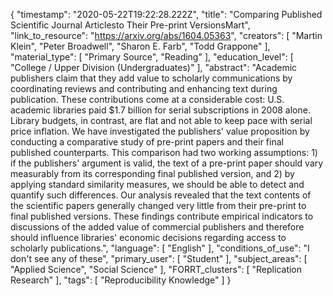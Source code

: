 {
    "timestamp": "2020-05-22T19:22:28.222Z",
    "title": "Comparing Published Scientific Journal Articlesto Their Pre-print VersionsMart",
    "link_to_resource": "https://arxiv.org/abs/1604.05363",
    "creators": [
        "Martin Klein",
        "Peter Broadwell",
        "Sharon E. Farb",
        "Todd Grappone"
    ],
    "material_type": [
        "Primary Source",
        "Reading"
    ],
    "education_level": [
        "College / Upper Division (Undergraduates)"
    ],
    "abstract": "Academic publishers claim that they add value to scholarly communications by coordinating reviews and contributing and enhancing text during publication. These contributions come at a considerable cost: U.S. academic libraries paid $1.7 billion for serial subscriptions in 2008 alone. Library budgets, in contrast, are flat and not able to keep pace with serial price inflation. We have investigated the publishers' value proposition by conducting a comparative study of pre-print papers and their final published counterparts. This comparison had two working assumptions: 1) if the publishers' argument is valid, the text of a pre-print paper should vary measurably from its corresponding final published version, and 2) by applying standard similarity measures, we should be able to detect and quantify such differences. Our analysis revealed that the text contents of the scientific papers generally changed very little from their pre-print to final published versions. These findings contribute empirical indicators to discussions of the added value of commercial publishers and therefore should influence libraries' economic decisions regarding access to scholarly publications.",
    "language": [
        "English"
    ],
    "conditions_of_use": "I don't see any of these",
    "primary_user": [
        "Student"
    ],
    "subject_areas": [
        "Applied Science",
        "Social Science"
    ],
    "FORRT_clusters": [
        "Replication Research"
    ],
    "tags": [
        "Reproducibility Knowledge"
    ]
}
